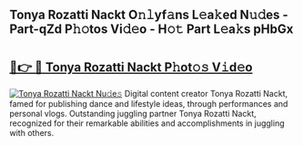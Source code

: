 ## Tonya Rozatti Nackt O𝚗𝚕yf𝚊ns L𝚎a𝚔ed N𝚞𝚍es - Part-qZd P𝚑𝚘tos Vi𝚍𝚎o - H𝚘𝚝 Part L𝚎a𝚔s pHbGx

# <h2><a href="http://kf7u9f.oniu.top/?m=Tonya+Rozatti+Nackt">🔗👉 🔴 Tonya Rozatti Nackt P𝚑ot𝚘𝚜 V𝚒d𝚎o</a></h2>

[![Tonya Rozatti Nackt Nu𝚍e𝚜](https://i.imgur.com/0qMVB7G.gif)](http://kf7u9f.oniu.top/?m=Tonya+Rozatti+Nackt)
Digital content creator Tonya Rozatti Nackt, famed for publishing dance and lifestyle ideas, through performances and personal vlogs. Outstanding juggling partner Tonya Rozatti Nackt, recognized for their remarkable abilities and accomplishments in juggling with others.  
